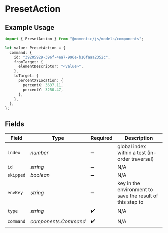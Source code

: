 # PresetAction

## Example Usage

```typescript
import { PresetAction } from "@momentic/js/models/components";

let value: PresetAction = {
  command: {
    id: "39205929-396f-4ea7-996e-b10faaa2352c",
    fromTarget: {
      elementDescriptor: "<value>",
    },
    toTarget: {
      percentXYLocation: {
        percentX: 3637.11,
        percentY: 3250.47,
      },
    },
  },
};
```

## Fields

| Field                                                     | Type                                                      | Required                                                  | Description                                               |
| --------------------------------------------------------- | --------------------------------------------------------- | --------------------------------------------------------- | --------------------------------------------------------- |
| `index`                                                   | *number*                                                  | :heavy_minus_sign:                                        | global index within a test (in-order traversal)           |
| `id`                                                      | *string*                                                  | :heavy_minus_sign:                                        | N/A                                                       |
| `skipped`                                                 | *boolean*                                                 | :heavy_minus_sign:                                        | N/A                                                       |
| `envKey`                                                  | *string*                                                  | :heavy_minus_sign:                                        | key in the environment to save the result of this step to |
| `type`                                                    | *string*                                                  | :heavy_check_mark:                                        | N/A                                                       |
| `command`                                                 | *components.Command*                                      | :heavy_check_mark:                                        | N/A                                                       |